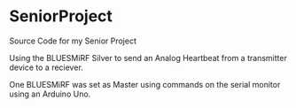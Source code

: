 # SeniorProject
Source Code for my Senior Project

Using the BLUESMiRF Silver to send an Analog Heartbeat from a transmitter device to a reciever.

One BLUESMiRF was set as Master using commands on the serial monitor using an Arduino Uno.
